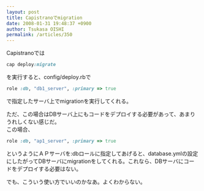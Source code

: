 ```yaml
---
layout: post
title: Capistranoでmigration
date: 2008-01-31 19:48:37 +0900
author: Tsukasa OISHI
permalink: /articles/350
---
```



Capistranoでは  

```ruby  
cap deploy:migrate  
```  

を実行すると、config/deploy.rbで  

```ruby  
role :db, "db1_server", :primary => true  
```  

で指定したサーバ上でmigrationを実行してくれる。  

ただ、この場合はDBサーバ上にもコードをデプロイする必要があって、あまりうれしくない感じだ。  
この場合、  

```ruby  
role :db, "ap1_server", :primary => true  
```  

というようにＡＰサーバを:dbロールに指定してあげると、database.ymlの設定にしたがってDBサーバにmigrationをしてくれる。これなら、DBサーバにコードをデプロイする必要はない。  

でも、こういう使い方でいいのかなあ。よくわからない。  


